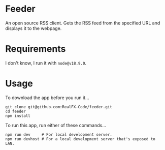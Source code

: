 # Feeder

An open source RSS client. Gets the RSS feed from the specified URL and displays it to the webpage.

# Requirements

I don't know, I run it with `node@v18.9.0`.

# Usage

To download the app before you run it...
```
git clone git@github.com:RealFX-Code/feeder.git
cd feeder
npm install
```

To run this app, run either of these  commands...
```
npm run dev     # For local development server.
npm run devhost # For a local development server that's exposed to LAN.
```